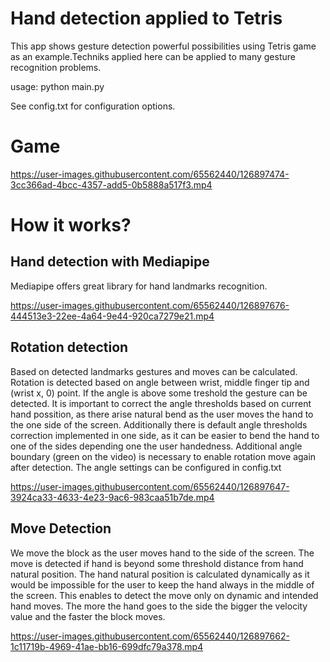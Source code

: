# Hand detection applied to Tetris

This app shows gesture detection powerful possibilities using Tetris game as an example.Techniks applied here can be applied to many gesture recognition problems.

usage:
python main.py

See config.txt for configuration options. 


# Game

https://user-images.githubusercontent.com/65562440/126897474-3cc366ad-4bcc-4357-add5-0b5888a517f3.mp4



# How it works?

## Hand detection with Mediapipe
Mediapipe offers great library for hand landmarks recognition. 

https://user-images.githubusercontent.com/65562440/126897676-444513e3-22ee-4a64-9e44-920ca7279e21.mp4


## Rotation detection
Based on detected landmarks gestures and moves can be calculated. Rotation is detected based on angle between wrist, middle finger tip and (wrist x, 0) point. If the angle is above some treshold the gesture can be detected. It is important to correct the angle thresholds based on current hand possition, as there arise natural bend as the user moves the hand to the one side of the screen. Additionally there is default angle thresholds correction implemented in one side, as it can be easier to bend the hand to one of the sides depending one the user handedness. Additional angle boundary (green on the video) is necessary to enable rotation move again after detection. The angle settings can be configured in config.txt

https://user-images.githubusercontent.com/65562440/126897647-3924ca33-4633-4e23-9ac6-983caa51b7de.mp4

## Move Detection
We move the block as the user moves hand to the side of the screen. The move is detected if hand is beyond some threshold distance from hand natural position. The hand natural position is calculated dynamically as it would be impossible for the user to keep the hand always in the middle of the screen. This enables to detect the move only on dynamic and intended hand moves. The more the hand goes to the side the bigger the velocity value and the faster the block moves.   

https://user-images.githubusercontent.com/65562440/126897662-1c11719b-4969-41ae-bb16-699dfc79a378.mp4




